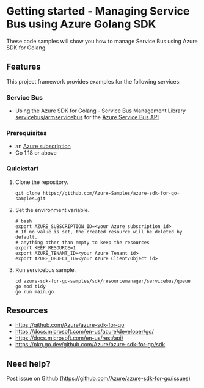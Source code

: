 # Getting started - Managing Service Bus using Azure Golang SDK

These code samples will show you how to manage Service Bus using Azure SDK for Golang.

## Features

This project framework provides examples for the following services:

### Service Bus
* Using the Azure SDK for Golang - Service Bus Management Library [servicebus/armservicebus](https://pkg.go.dev/github.com/Azure/azure-sdk-for-go/sdk/resourcemanager/servicebus/armservicebus) for the [Azure Service Bus API](https://docs.microsoft.com/en-us/rest/api/servicebus/)

### Prerequisites
* an [Azure subscription](https://azure.microsoft.com)
* Go 1.18 or above

### Quickstart

1. Clone the repository.

    ```
    git clone https://github.com/Azure-Samples/azure-sdk-for-go-samples.git
    ```
   
2. Set the environment variable.

   ```
   # bash
   export AZURE_SUBSCRIPTION_ID=<your Azure subscription id> 
   # If no value is set, the created resource will be deleted by default.
   # anything other than empty to keep the resources
   export KEEP_RESOURCE=1 
   export AZURE_TENANT_ID=<your Azure Tenant id>          
   export AZURE_OBJECT_ID=<your Azure Client/Object id> 
   ```

3. Run servicebus sample.

    ```
    cd azure-sdk-for-go-samples/sdk/resourcemanager/servicebus/queue
    go mod tidy
    go run main.go
    ```
   
## Resources

- https://github.com/Azure/azure-sdk-for-go
- https://docs.microsoft.com/en-us/azure/developer/go/
- https://docs.microsoft.com/en-us/rest/api/
- https://pkg.go.dev/github.com/Azure/azure-sdk-for-go/sdk

## Need help?

Post issue on Github (https://github.com/Azure/azure-sdk-for-go/issues)

